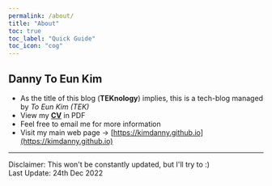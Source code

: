 ```yaml
---
permalink: /about/
title: "About"
toc: true
toc_label: "Quick Guide"
toc_icon: "cog"
--- 
```


## Danny To Eun Kim

- As the title of this blog (**TEKnology**) implies, this is a tech-blog managed by *To Eun Kim (TEK)* 
- View my **[CV](/assets/CV.pdf)** in PDF
- Feel free to email me for more information
- Visit my main web page -> [https://kimdanny.github.io](https://kimdanny.github.io)



<!-- View my [CV](/assets/CV.pdf) in PDF.  
I'm a final year [M.Eng. Computer Science](https://www.ucl.ac.uk/computer-science/study/undergraduate/computer-science-meng) student 
at [University College London (UCL)](https://www.ucl.ac.uk).
I am particularly into NLP, knowledge representation, Information Retrieval 
and various applications of Machine Learning and Deep Learning.
Currently, I'm focusing on developing a task-oriented dialogue system that is to be deployed on Amazon Alexa
as a participant of [Amazon 2021 Alexa Prize TaskBot Challenge](https://developer.amazon.com/alexaprize).
At the same time, I am working with Prof. [Emine Yilmaz](https://sites.google.com/site/emineyilmaz/) and [Aldo Lipani](https://aldolipani.com) 
at [UCL Web Intelligence Group](http://wi.cs.ucl.ac.uk) as an undergraduate researcher.

Before joining Web Intelligence Group, at [UCL Human-Computer Interaction Centre](https://uclic.ucl.ac.uk) 
I was researching a way to cluster smell-related texts in a similar way we perceive smell in real world.
A [literature review](https://github.com/kimdanny/Olfactory-NLP/blob/main/An%20NLP%20approach%20to%20classify%20smell%20experiences.pdf) 
and a [research paper](https://github.com/kimdanny/Olfactory-NLP/blob/main/Exploring_the_potential_of_automating_the_process_of_clustering_smell_stories.pdf) can be seen here.  
In summer 2020, working as a Data Analyst at [KB Securities](https://www.kbsec.com/go.able?linkcd=m50030032), 
I piloted two projects: **1)** Fund (mutual fund) recommender system and personalized advertisement (closed-source). **2)** [Stock price prediction system](https://github.com/kimdanny/Quant)
based on LSTM network trained on daily news natural language data.  
During my 2nd year at UCL, I developed a task-oriented chatbot at [RCGP](https://www.rcgp.org.uk).
The bot assisted med-tech companies in checking 
British healthcare software compliance regime, which makes longer time-to-market and delay in cash flow.  

I am always eager to learn new things and teach what I love to others by joining various types of societies, 
such as [NLP paper reading group](https://github.com/jiphyeonjeon/season2), Bootcamps, and university society 
(Check out [UCL Artificial Intelligence Society](https://github.com/UCLAIS), where I'm serving as a committee for three years). -->


<!-- ### Education
* **University College London (UCL-CS'22)**  
  **MEng. Computer Science**  
  First-Class Honours  
  *Sep 2018 - Jun 2022(expected) / London, UK*
  
  **Societies**
  - Developer Relations (19/20) and Head of Tutorials (20/21) at UCL Artificial Intelligence Society
  - Member of UCL Technology Society
  - Member of UCL Engineering Society (Joined Drone Project)
  - Member of UCL Data Science Society
  
* **University Preparatory Certificate for Science and Engineering (UPCSE)**  
  **Graduate with Distinction**  
  *Sep 2017 - June 2018 / UCL Institute of Education, London, UK*  
  One year intensive A-Level equivalent course for Science and Engineering field.  
  Studied Advanced Mathematics and Biology for elective modules.


### Relevant Experience / Work
* **Machine Learning Engineering Intern**  
  *Jun 2022 - Aug 2022 / London, UK / @ Vector.ai*

* **Amazon Alexa Prize TaskBot Challenge**  
  *May 2021 - Present / London, UK / @ UCL WI Group & Amazon*
  
* **Student Researcher**  
  *May 2021 - Present / London, UK / @ UCL WI Group*

* **Machine Learning Bootcamp**  
  *October 2020 - Jan 2021 / Seoul, South Korea / @ Google Developers*

* **CS Dept. Transition Mentor**  
  *September 2020 - May 2021 / London, UK / @ UCL*
  
* **Summer Data Analyst**  
  *June 2020 - August 2020 / Seoul, South Korea / @ KB Securities (KB 증권)*

* **Head of Tutorials**  
  *March 2020 - Sep 2021 / London, UK / @ UCL Artificial Intelligence Society*

* **Chatbot Developer**  
  *September 2019 - April 2020 / London, UK / @ Royal College of General Practitioners*

* **Developer Relations**  
  *October 2019 - March 2020 / London, UK / @ UCL Artificial Intelligence Society*

* **Artificial Intelligence Bootcamp**  
  *June 2019 - Sep 2019 / Seoul, South Korea*  
  *@ Korea Advanced Institute of Science and Technology (KAIST)*  
  
* **Invited Participant at Bank of America Merrill Lynch**  
  *October 2018 / London, UK / @ UCL & BoA UK*  

* **Google Technical Workshop**  
  *October 2018 / London, UK / @ UCL & Google UK*  


### Teaching Experience
* **Teaching**  
  *UCL AI Society ML tutorial series*  
  Detailed schedule and links can be found [here](https://github.com/UCLAIS/Machine-Learning-Tutorials) 
  
* **Teaching Assistant**  
  *UCL AI Society python tutorials; [(source code)](https://github.com/UCLAIS/Python-Tutorials)*   
  Python tutorial 1: Build your own calculator (15th Nov 2019)  
  Python tutorial 2: Build your own dice roller game (29th Nov 2019)  
  Python tutorial 3: Build your own Twitter feed scraper (6th Dec 2019)  


### Stacks
* **Languages**    
    Python, Java, C, R, SQL, Haskell
* **ML Frameworks and libraries**  
    TensorFlow 2.0, Keras, Pytorch, Scikit-learn
* **OS**  
    Any UNIX-based systems
* **Tools / Platforms**  
    Git/GitHub, Docker, AWS, GCP

-->
--- 



Disclaimer: This won't be constantly updated, but I'll try to :)  
Last Update: 24th Dec 2022
